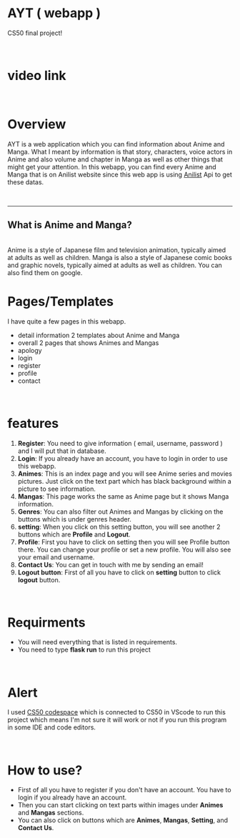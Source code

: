 # AYT ( webapp )
CS50 final project!

<br>

# video link

<br>

# Overview
AYT is a web application which you can find information about Anime and Manga. What I meant by information is that story, characters, voice actors in Anime and also volume and chapter in Manga as well as other things that might get your attention. In this webapp, you can find every Anime and Manga that is on Anilist website since this web app is using [Anilist](https://anilist.gitbook.io/anilist-apiv2-docs/) Api to get these datas.

<br>
<hr>

## What is Anime and Manga?
<br>
Anime is a style of Japanese film and television animation, typically aimed at adults as well as children.
Manga is also a style of Japanese comic books and graphic novels, typically aimed at adults as well as children.
You can also find them on google.

<br>

# Pages/Templates

I have quite a few pages in this webapp.

- detail information 2 templates about Anime and Manga
- overall 2 pages that shows Animes and Mangas
- apology
- login
- register
- profile
- contact

<br>

# features

1. **Register**: You need to give information ( email, username, password ) and I will put that in database.
2. **Login**: If you already have an account, you have to login in order to use this webapp.
3. **Animes**: This is an index page and you will see Anime series and movies pictures. Just click on the text part which has black background within a picture to see information.
4. **Mangas**: This page works the same as Anime page but it shows Manga information.
5. **Genres**: You can also filter out Animes and Mangas by clicking on the buttons which is under genres header.
6. **setting**: When you click on this setting button, you will see another 2 buttons which are **Profile** and **Logout**.
7. **Profile**: First you have to click on setting then you will see Profile button there. You can change your profile or set a new profile. You will also see your email and username.
8. **Contact Us**: You can get in touch with me by sending an email!
9. **Logout button**: First of all you have to click on **setting** button to click **logout** button.

<br>

# Requirments

- You will need everything that is listed in requirements.
- You need to type **flask run** to run this project

<br>

# Alert

I used [CS50 codespace](https://code.cs50.io/) which is connected to CS50 in VScode to run this project which means I'm not sure it will work or not if you run this program in some IDE and code editors.

<br>

# How to use?

- First of all you have to register if you don't have an account. You have to login if you already have an account.
- Then you can start clicking on text parts within images under **Animes** and **Mangas** sections.
- You can also click on buttons which are **Animes**, **Mangas**, **Setting**, and **Contact Us**.

